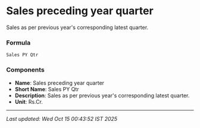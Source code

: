 # Sales preceding year quarter
Sales as per previous year's corresponding latest quarter.

### Formula
```text
Sales PY Qtr
```


### Components
- **Name**: Sales preceding year quarter
- **Short Name**: Sales PY Qtr
- **Description**: Sales as per previous year's corresponding latest quarter.
- **Unit**: Rs.Cr.

---
*Last updated: Wed Oct 15 00:43:52 IST 2025*
